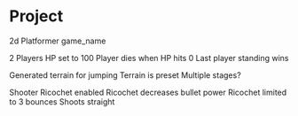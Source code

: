 # Project
2d Platformer game_name

 2 Players
   HP set to 100
   Player dies when HP hits 0
   Last player standing wins
  
 Generated terrain for jumping
   Terrain is preset
   Multiple stages?
  
 Shooter
   Ricochet enabled
   Ricochet decreases bullet power
   Ricochet limited to 3 bounces
   Shoots straight

